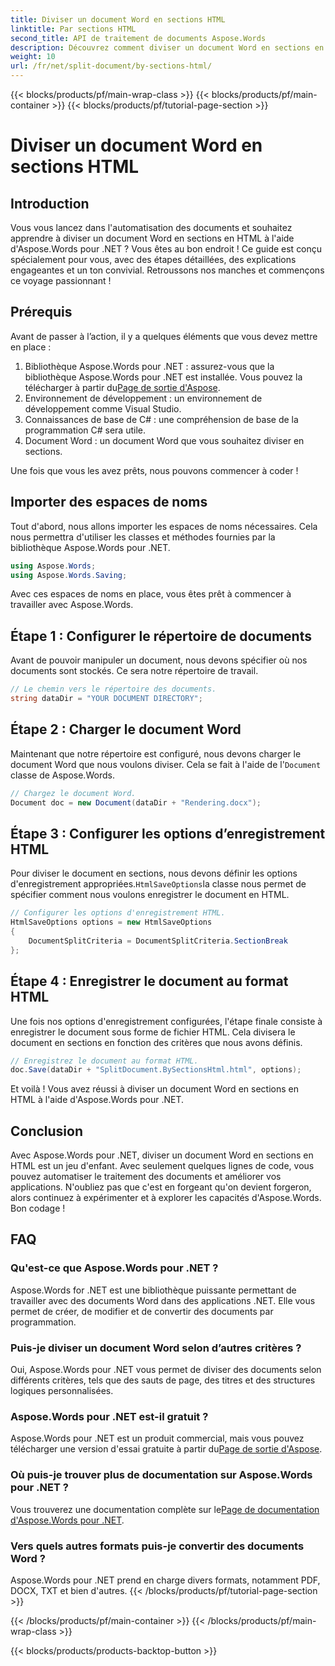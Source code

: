 ```yaml
---
title: Diviser un document Word en sections HTML
linktitle: Par sections HTML
second_title: API de traitement de documents Aspose.Words
description: Découvrez comment diviser un document Word en sections en HTML à l'aide d'Aspose.Words pour .NET avec ce guide détaillé étape par étape.
weight: 10
url: /fr/net/split-document/by-sections-html/
---
```


{{< blocks/products/pf/main-wrap-class >}}
{{< blocks/products/pf/main-container >}}
{{< blocks/products/pf/tutorial-page-section >}}

# Diviser un document Word en sections HTML

## Introduction

Vous vous lancez dans l'automatisation des documents et souhaitez apprendre à diviser un document Word en sections en HTML à l'aide d'Aspose.Words pour .NET ? Vous êtes au bon endroit ! Ce guide est conçu spécialement pour vous, avec des étapes détaillées, des explications engageantes et un ton convivial. Retroussons nos manches et commençons ce voyage passionnant !

## Prérequis

Avant de passer à l’action, il y a quelques éléments que vous devez mettre en place :

1.  Bibliothèque Aspose.Words pour .NET : assurez-vous que la bibliothèque Aspose.Words pour .NET est installée. Vous pouvez la télécharger à partir du[Page de sortie d'Aspose](https://releases.aspose.com/words/net/).
2. Environnement de développement : un environnement de développement comme Visual Studio.
3. Connaissances de base de C# : une compréhension de base de la programmation C# sera utile.
4. Document Word : un document Word que vous souhaitez diviser en sections.

Une fois que vous les avez prêts, nous pouvons commencer à coder !

## Importer des espaces de noms

Tout d'abord, nous allons importer les espaces de noms nécessaires. Cela nous permettra d'utiliser les classes et méthodes fournies par la bibliothèque Aspose.Words pour .NET.

```csharp
using Aspose.Words;
using Aspose.Words.Saving;
```

Avec ces espaces de noms en place, vous êtes prêt à commencer à travailler avec Aspose.Words.

## Étape 1 : Configurer le répertoire de documents

Avant de pouvoir manipuler un document, nous devons spécifier où nos documents sont stockés. Ce sera notre répertoire de travail.

```csharp
// Le chemin vers le répertoire des documents.
string dataDir = "YOUR DOCUMENT DIRECTORY";
```

## Étape 2 : Charger le document Word

 Maintenant que notre répertoire est configuré, nous devons charger le document Word que nous voulons diviser. Cela se fait à l'aide de l'`Document` classe de Aspose.Words.

```csharp
// Chargez le document Word.
Document doc = new Document(dataDir + "Rendering.docx");
```

## Étape 3 : Configurer les options d’enregistrement HTML

 Pour diviser le document en sections, nous devons définir les options d'enregistrement appropriées.`HtmlSaveOptions`la classe nous permet de spécifier comment nous voulons enregistrer le document en HTML.

```csharp
// Configurer les options d'enregistrement HTML.
HtmlSaveOptions options = new HtmlSaveOptions
{
    DocumentSplitCriteria = DocumentSplitCriteria.SectionBreak
};
```

## Étape 4 : Enregistrer le document au format HTML

Une fois nos options d'enregistrement configurées, l'étape finale consiste à enregistrer le document sous forme de fichier HTML. Cela divisera le document en sections en fonction des critères que nous avons définis.

```csharp
// Enregistrez le document au format HTML.
doc.Save(dataDir + "SplitDocument.BySectionsHtml.html", options);
```

Et voilà ! Vous avez réussi à diviser un document Word en sections en HTML à l'aide d'Aspose.Words pour .NET.

## Conclusion

Avec Aspose.Words pour .NET, diviser un document Word en sections en HTML est un jeu d'enfant. Avec seulement quelques lignes de code, vous pouvez automatiser le traitement des documents et améliorer vos applications. N'oubliez pas que c'est en forgeant qu'on devient forgeron, alors continuez à expérimenter et à explorer les capacités d'Aspose.Words. Bon codage !

## FAQ

### Qu'est-ce que Aspose.Words pour .NET ?

Aspose.Words for .NET est une bibliothèque puissante permettant de travailler avec des documents Word dans des applications .NET. Elle vous permet de créer, de modifier et de convertir des documents par programmation.

### Puis-je diviser un document Word selon d’autres critères ?

Oui, Aspose.Words pour .NET vous permet de diviser des documents selon différents critères, tels que des sauts de page, des titres et des structures logiques personnalisées.

### Aspose.Words pour .NET est-il gratuit ?

 Aspose.Words pour .NET est un produit commercial, mais vous pouvez télécharger une version d'essai gratuite à partir du[Page de sortie d'Aspose](https://releases.aspose.com/).

### Où puis-je trouver plus de documentation sur Aspose.Words pour .NET ?

 Vous trouverez une documentation complète sur le[Page de documentation d'Aspose.Words pour .NET](https://reference.aspose.com/words/net/).

### Vers quels autres formats puis-je convertir des documents Word ?

Aspose.Words pour .NET prend en charge divers formats, notamment PDF, DOCX, TXT et bien d'autres.
{{< /blocks/products/pf/tutorial-page-section >}}

{{< /blocks/products/pf/main-container >}}
{{< /blocks/products/pf/main-wrap-class >}}

{{< blocks/products/products-backtop-button >}}
